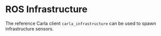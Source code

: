 # ROS Infrastructure

The reference Carla client `carla_infrastructure` can be used to spawn infrastructure sensors.

